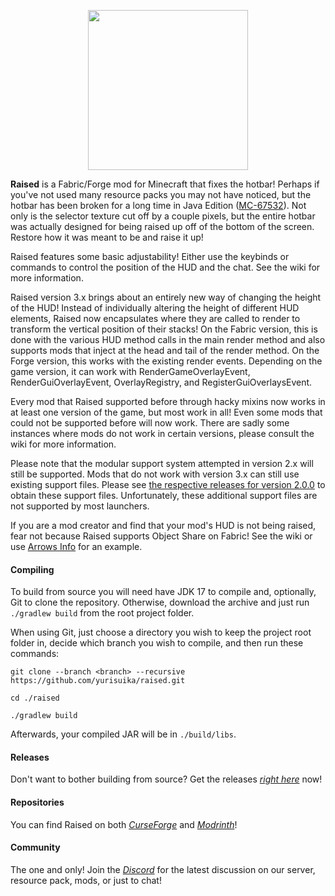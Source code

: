 <p align="center"><img src="https://github.com/yurisuika/Raised/blob/Fabric-1.18.2/src/main/resources/assets/raised/icon.png?raw=true" width="256" height="256"></p>

**Raised** is a Fabric/Forge mod for Minecraft that fixes the hotbar! Perhaps if you've not used many resource packs you may not have noticed, but the hotbar has been broken for a long time in Java Edition ([MC-67532](https://bugs.mojang.com/browse/MC-67532)). Not only is the selector texture cut off by a couple pixels, but the entire hotbar was actually designed for being raised up off of the bottom of the screen. Restore how it was meant to be and raise it up!

Raised features some basic adjustability! Either use the keybinds or commands to control the position of the HUD and the chat. See the wiki for more information.

Raised version 3.x brings about an entirely new way of changing the height of the HUD! Instead of individually altering the height of different HUD elements, Raised now encapsulates where they are called to render to transform the vertical position of their stacks! On the Fabric version, this is done with the various HUD method calls in the main render method and also supports mods that inject at the head and tail of the render method. On the Forge version, this works with the existing render events. Depending on the game version, it can work with RenderGameOverlayEvent, RenderGuiOverlayEvent, OverlayRegistry, and RegisterGuiOverlaysEvent.

Every mod that Raised supported before through hacky mixins now works in at least one version of the game, but most work in all! Even some mods that could not be supported before will now work. There are sadly some instances where mods do not work in certain versions, please consult the wiki for more information.

Please note that the modular support system attempted in version 2.x will still be supported. Mods that do not work with version 3.x can still use existing support files. Please see [the respective releases for version 2.0.0](https://github.com/yurisuika/Raised/releases/tag/2.0.0) to obtain these support files. Unfortunately, these additional support files are not supported by most launchers.

If you are a mod creator and find that your mod's HUD is not being raised, fear not because Raised supports Object Share on Fabric! See the wiki or use [Arrows Info](https://github.com/intact/arrows-info) for an example.

#### Compiling

To build from source you will need have JDK 17 to compile and, optionally, Git to clone the repository. Otherwise, download the archive and just run `./gradlew build` from the root project folder.

When using Git, just choose a directory you wish to keep the project root folder in, decide which branch you wish to compile, and then run these commands:

```shell script
git clone --branch <branch> --recursive https://github.com/yurisuika/raised.git

cd ./raised

./gradlew build
```

Afterwards, your compiled JAR will be in `./build/libs`.

#### Releases

Don't want to bother building from source? Get the releases *[right here](https://github.com/yurisuika/Raised/releases)* now!

#### Repositories

You can find Raised on both *[CurseForge](https://www.curseforge.com/minecraft/mc-mods/raised)* and *[Modrinth](https://modrinth.com/mod/raised)*!

#### Community

The one and only! Join the *[Discord](https://discord.gg/0zdNEkQle7Qg9C1H)* for the latest discussion on our server, resource pack, mods, or just to chat!
